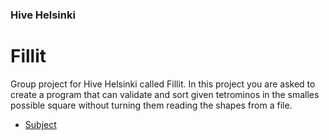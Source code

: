 ### Hive Helsinki
# Fillit
Group project for Hive Helsinki called Fillit. In this project you are asked to create a program that can validate and sort given tetrominos in the smalles possible square without turning them reading the shapes from a file.
* [Subject](https://cdn.intra.42.fr/pdf/pdf/6621/fillit.en.pdf)
